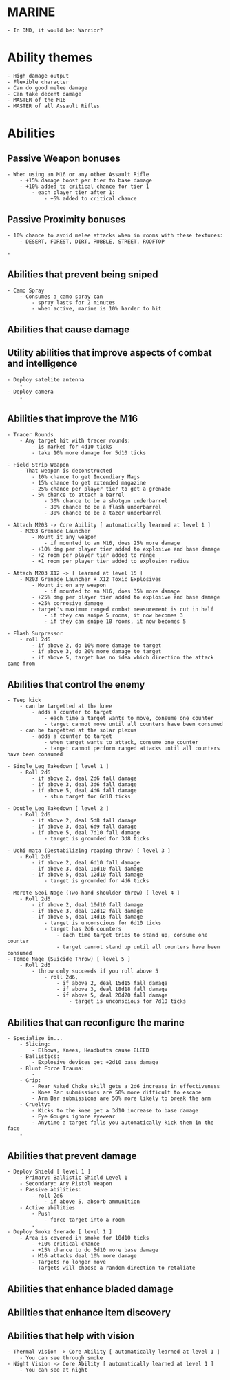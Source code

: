 # MARINE
	- In DND, it would be: Warrior?

# Ability themes
	- High damage output
	- Flexible character
	- Can do good melee damage
	- Can take decent damage
	- MASTER of the M16
	- MASTER of all Assault Rifles

# Abilities

## Passive Weapon bonuses ##
	- When using an M16 or any other Assault Rifle
		- +15% damage boost per tier to base damage
		- +10% added to critical chance for tier 1
			- each player tier after 1:
				- +5% added to critical chance

## Passive Proximity bonuses ##
	- 10% chance to avoid melee attacks when in rooms with these textures:
		- DESERT, FOREST, DIRT, RUBBLE, STREET, ROOFTOP
	
	- 

## Abilities that prevent being sniped ##
	- Camo Spray
		- Consumes a camo spray can
			- spray lasts for 2 minutes
			- when active, marine is 10% harder to hit

## Abilities that cause damage ##


## Utility abilities that improve aspects of combat and intelligence ##
	- Deploy satelite antenna
		- 
	- Deploy camera
		- 

## Abilities that improve the M16 ##
	- Tracer Rounds
		- Any target hit with tracer rounds:
			- is marked for 4d10 ticks
			- take 10% more damage for 5d10 ticks

	- Field Strip Weapon
		- That weapon is deconstructed
			- 10% chance to get Incendiary Mags
			- 15% chance to get extended magazine
			- 25% chance per player tier to get a grenade
			- 5% chance to attach a barrel
				- 30% chance to be a shotgun underbarrel
				- 30% chance to be a flash underbarrel
				- 30% chance to be a tazer underbarrel

	- Attach M203 -> Core Ability [ automatically learned at level 1 ]
		- M203 Grenade Launcher
			- Mount it any weapon
				- if mounted to an M16, does 25% more damage
			- +10% dmg per player tier added to explosive and base damage
			- +2 room per player tier added to range
			- +1 room per player tier added to explosion radius

	- Attach M203 X12 -> [ learned at level 15 ]
		- M203 Grenade Launcher + X12 Toxic Explosives
			- Mount it on any weapon
				- if mounted to an M16, does 35% more damage
			- +25% dmg per player tier added to explosive and base damage
			- +25% corrosive damage 
			- target's maximum ranged combat measurement is cut in half
				- if they can snipe 5 rooms, it now becomes 3
				- if they can snipe 10 rooms, it now becomes 5

	- Flash Surpressor
		- roll 2d6
			- if above 2, do 10% more damage to target
			- if above 3, do 20% more damage to target
			- if above 5, target has no idea which direction the attack came from



## Abilities that control the enemy ##
	- Teep kick
		- can be targetted at the knee
			- adds a counter to target
				- each time a target wants to move, consume one counter
				- target cannot move until all counters have been consumed
		- can be targetted at the solar plexus
			- adds a counter to target
				- when target wants to attack, consume one counter
				- target cannot perform ranged attacks until all counters have been consumed

	- Single Leg Takedown [ level 1 ]
		- Roll 2d6
			- if above 2, deal 2d6 fall damage
			- if above 3, deal 3d6 fall damage
			- if above 5, deal 4d6 fall damage
				- stun target for 6d10 ticks

	- Double Leg Takedown [ level 2 ]
		- Roll 2d6
			- if above 2, deal 5d8 fall damage
			- if above 3, deal 6d9 fall damage
			- if above 5, deal 7d10 fall damage
				- target is grounded for 3d8 ticks

	- Uchi mata (Destabilizing reaping throw) [ level 3 ]
		- Roll 2d6
			- if above 2, deal 6d10 fall damage
			- if above 3, deal 10d10 fall damage
			- if above 5, deal 12d10 fall damage
				- target is grounded for 4d6 ticks
	
	- Morote Seoi Nage (Two-hand shoulder throw) [ level 4 ]
		- Roll 2d6
			- if above 2, deal 10d10 fall damage
			- if above 3, deal 12d12 fall damage
			- if above 5, deal 14d16 fall damage
				- target is unconscious for 6d10 ticks
				- target has 2d6 counters
					- each time target tries to stand up, consume one counter
					- target cannot stand up until all counters have been consumed
	- Tomoe Nage (Suicide Throw) [ level 5 ]
		- Roll 2d6
			- throw only succeeds if you roll above 5
				- roll 2d6,
					- if above 2, deal 15d15 fall damage
					- if above 3, deal 18d18 fall damage
					- if above 5, deal 20d20 fall damage
						- target is unconscious for 7d10 ticks

## Abilities that can reconfigure the marine ##
	- Specialize in...
		- Slicing:
			- Elbows, Knees, Headbutts cause BLEED
		- Ballistics:
			- Explosive devices get +2d10 base damage
		- Blunt Force Trauma:
			- 
		- Grip:
			- Rear Naked Choke skill gets a 2d6 increase in effectiveness
			- Knee Bar submissions are 50% more difficult to escape
			- Arm Bar submissions are 50% more likely to break the arm
		- Cruelty:
			- Kicks to the knee get a 3d10 increase to base damage
			- Eye Gouges ignore eyewear
			- Anytime a target falls you automatically kick them in the face
		- 


## Abilities that prevent damage ##
	- Deploy Shield [ level 1 ]
		- Primary: Ballistic Shield Level 1
		- Secondary: Any Pistol Weapon
		- Passive abilities:
			- roll 2d6
				- if above 5, absorb ammunition
		- Active abilities
			- Push
				- force target into a room
			- 
	- Deploy Smoke Grenade [ level 1 ]
		- Area is covered in smoke for 10d10 ticks
			- +10% critical chance
			- +15% chance to do 5d10 more base damage
			- M16 attacks deal 10% more damage
			- Targets no longer move
			- Targets will choose a random direction to retaliate

## Abilities that enhance bladed damage ##

## Abilities that enhance item discovery ##

## Abilities that help with vision ##
	- Thermal Vision -> Core Ability [ automatically learned at level 1 ]
		- You can see through smoke
	- Night Vision -> Core Ability [ automatically learned at level 1 ]
		- You can see at night


